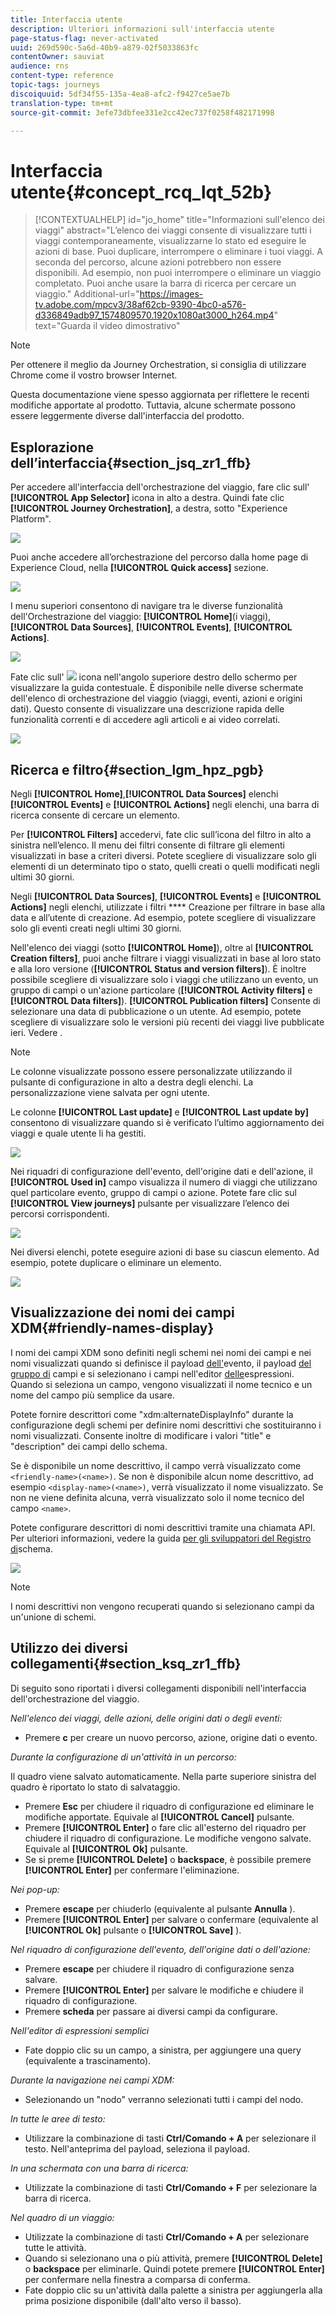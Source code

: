 ```yaml
---
title: Interfaccia utente
description: Ulteriori informazioni sull'interfaccia utente
page-status-flag: never-activated
uuid: 269d590c-5a6d-40b9-a879-02f5033863fc
contentOwner: sauviat
audience: rns
content-type: reference
topic-tags: journeys
discoiquuid: 5df34f55-135a-4ea8-afc2-f9427ce5ae7b
translation-type: tm+mt
source-git-commit: 3efe73dbfee331e2cc42ec737f0258f482171998

---
```



# Interfaccia utente{#concept_rcq_lqt_52b}


>[!CONTEXTUALHELP]
>id=&quot;jo_home&quot;
>title=&quot;Informazioni sull&#39;elenco dei viaggi&quot;
>abstract=&quot;L’elenco dei viaggi consente di visualizzare tutti i viaggi contemporaneamente, visualizzarne lo stato ed eseguire le azioni di base. Puoi duplicare, interrompere o eliminare i tuoi viaggi. A seconda del percorso, alcune azioni potrebbero non essere disponibili. Ad esempio, non puoi interrompere o eliminare un viaggio completato. Puoi anche usare la barra di ricerca per cercare un viaggio.&quot;
>Additional-url=&quot;https://images-tv.adobe.com/mpcv3/38af62cb-9390-4bc0-a576-d336849adb97_1574809570.1920x1080at3000_h264.mp4&quot; text=&quot;Guarda il video dimostrativo&quot;

>[!NOTE]
>
>Per ottenere il meglio da Journey Orchestration, si consiglia di utilizzare Chrome come il vostro browser Internet.
>
>Questa documentazione viene spesso aggiornata per riflettere le recenti modifiche apportate al prodotto. Tuttavia, alcune schermate possono essere leggermente diverse dall&#39;interfaccia del prodotto.

## Esplorazione dell’interfaccia{#section_jsq_zr1_ffb}

Per accedere all&#39;interfaccia dell&#39;orchestrazione del viaggio, fare clic sull&#39; **[!UICONTROL App Selector]** icona in alto a destra. Quindi fate clic **[!UICONTROL Journey Orchestration]**, a destra, sotto &quot;Experience Platform&quot;.

![](../assets/journey1.png)

Puoi anche accedere all’orchestrazione del percorso dalla home page di Experience Cloud, nella **[!UICONTROL Quick access]** sezione.

![](../assets/journey1bis.png)

I menu superiori consentono di navigare tra le diverse funzionalità dell&#39;Orchestrazione del viaggio: **[!UICONTROL Home]**(i viaggi),**[!UICONTROL Data Sources]**, **[!UICONTROL Events]**, **[!UICONTROL Actions]**.

![](../assets/journey2.png)

Fate clic sull&#39; ![](../assets/icon-context.png) icona nell&#39;angolo superiore destro dello schermo per visualizzare la guida contestuale. È disponibile nelle diverse schermate dell&#39;elenco di orchestrazione del viaggio (viaggi, eventi, azioni e origini dati). Questo consente di visualizzare una descrizione rapida delle funzionalità correnti e di accedere agli articoli e ai video correlati.

![](../assets/journey2bis.png)

## Ricerca e filtro{#section_lgm_hpz_pgb}

Negli **[!UICONTROL Home]**,**[!UICONTROL Data Sources]** elenchi **[!UICONTROL Events]** e **[!UICONTROL Actions]** negli elenchi, una barra di ricerca consente di cercare un elemento.

Per **[!UICONTROL Filters]** accedervi, fate clic sull’icona del filtro in alto a sinistra nell’elenco. Il menu dei filtri consente di filtrare gli elementi visualizzati in base a criteri diversi. Potete scegliere di visualizzare solo gli elementi di un determinato tipo o stato, quelli creati o quelli modificati negli ultimi 30 giorni.

Negli **[!UICONTROL Data Sources]**, **[!UICONTROL Events]** e **[!UICONTROL Actions]** negli elenchi, utilizzate i filtri **** Creazione per filtrare in base alla data e all’utente di creazione. Ad esempio, potete scegliere di visualizzare solo gli eventi creati negli ultimi 30 giorni.

Nell&#39;elenco dei viaggi (sotto **[!UICONTROL Home]**), oltre al **[!UICONTROL Creation filters]**, puoi anche filtrare i viaggi visualizzati in base al loro stato e alla loro versione (**[!UICONTROL Status and version filters]**). È inoltre possibile scegliere di visualizzare solo i viaggi che utilizzano un evento, un gruppo di campi o un&#39;azione particolare (**[!UICONTROL Activity filters]** e **[!UICONTROL Data filters]**). **[!UICONTROL Publication filters]** Consente di selezionare una data di pubblicazione o un utente. Ad esempio, potete scegliere di visualizzare solo le versioni più recenti dei viaggi live pubblicate ieri. Vedere [](../building-journeys/using-the-journey-designer.md).

>[!NOTE]
>
>Le colonne visualizzate possono essere personalizzate utilizzando il pulsante di configurazione in alto a destra degli elenchi. La personalizzazione viene salvata per ogni utente.

Le colonne **[!UICONTROL Last update]** e **[!UICONTROL Last update by]** consentono di visualizzare quando si è verificato l’ultimo aggiornamento dei viaggi e quale utente li ha gestiti.

![](../assets/journey74.png)

Nei riquadri di configurazione dell&#39;evento, dell&#39;origine dati e dell&#39;azione, il **[!UICONTROL Used in]** campo visualizza il numero di viaggi che utilizzano quel particolare evento, gruppo di campi o azione. Potete fare clic sul **[!UICONTROL View journeys]** pulsante per visualizzare l’elenco dei percorsi corrispondenti.

![](../assets/journey3bis.png)

Nei diversi elenchi, potete eseguire azioni di base su ciascun elemento. Ad esempio, potete duplicare o eliminare un elemento.

![](../assets/journey4.png)

## Visualizzazione dei nomi dei campi XDM{#friendly-names-display}

I nomi dei campi XDM sono definiti negli schemi nei nomi dei campi e nei nomi visualizzati quando si definisce il payload [dell&#39;](../event/defining-the-payload-fields.md)evento, il payload [del gruppo di](../datasource/field-groups.md) campi e si selezionano i campi nell&#39;editor [delle](../expression/expressionadvanced.md)espressioni.
Quando si seleziona un campo, vengono visualizzati il nome tecnico e un nome del campo più semplice da usare.

Potete fornire descrittori come &quot;xdm:alternateDisplayInfo&quot; durante la configurazione degli schemi per definire nomi descrittivi che sostituiranno i nomi visualizzati. Consente inoltre di modificare i valori &quot;title&quot; e &quot;description&quot; dei campi dello schema.

Se è disponibile un nome descrittivo, il campo verrà visualizzato come `<friendly-name>(<name>)`. Se non è disponibile alcun nome descrittivo, ad esempio `<display-name>(<name>)`, verrà visualizzato il nome visualizzato. Se non ne viene definita alcuna, verrà visualizzato solo il nome tecnico del campo `<name>`.

Potete configurare descrittori di nomi descrittivi tramite una chiamata API. Per ulteriori informazioni, vedere la guida [per gli sviluppatori del Registro di](https://www.adobe.io/apis/experienceplatform/home/xdm/xdmservices.html#!api-specification/markdown/narrative/technical_overview/schema_registry/schema_registry_developer_guide.md)schema.

![](../assets/xdm-from-descriptors.png)

>[!NOTE]
>
>I nomi descrittivi non vengono recuperati quando si selezionano campi da un&#39;unione di schemi.

## Utilizzo dei diversi collegamenti{#section_ksq_zr1_ffb}

Di seguito sono riportati i diversi collegamenti disponibili nell&#39;interfaccia dell&#39;orchestrazione del viaggio.

_Nell&#39;elenco dei viaggi, delle azioni, delle origini dati o degli eventi:_

* Premere **c** per creare un nuovo percorso, azione, origine dati o evento.

_Durante la configurazione di un&#39;attività in un percorso:_

Il quadro viene salvato automaticamente. Nella parte superiore sinistra del quadro è riportato lo stato di salvataggio.

* Premere **Esc** per chiudere il riquadro di configurazione ed eliminare le modifiche apportate. Equivale al **[!UICONTROL Cancel]** pulsante.
* Premere **[!UICONTROL Enter]** o fare clic all&#39;esterno del riquadro per chiudere il riquadro di configurazione. Le modifiche vengono salvate. Equivale al **[!UICONTROL Ok]** pulsante.
* Se si preme **[!UICONTROL Delete]** o **backspace**, è possibile premere **[!UICONTROL Enter]** per confermare l&#39;eliminazione.

_Nei pop-up:_

* Premere **escape** per chiuderlo (equivalente al pulsante **Annulla** ).
* Premere **[!UICONTROL Enter]** per salvare o confermare (equivalente al **[!UICONTROL Ok]** pulsante o **[!UICONTROL Save]** ).

_Nel riquadro di configurazione dell&#39;evento, dell&#39;origine dati o dell&#39;azione:_

* Premere **escape** per chiudere il riquadro di configurazione senza salvare.
* Premere **[!UICONTROL Enter]** per salvare le modifiche e chiudere il riquadro di configurazione.
* Premere **scheda** per passare ai diversi campi da configurare.

_Nell&#39;editor di espressioni semplici_

* Fate doppio clic su un campo, a sinistra, per aggiungere una query (equivalente a trascinamento).

_Durante la navigazione nei campi XDM:_

* Selezionando un &quot;nodo&quot; verranno selezionati tutti i campi del nodo.

_In tutte le aree di testo:_

* Utilizzare la combinazione di tasti **Ctrl/Comando + A** per selezionare il testo. Nell&#39;anteprima del payload, seleziona il payload.

_In una schermata con una barra di ricerca:_

* Utilizzate la combinazione di tasti **Ctrl/Comando + F** per selezionare la barra di ricerca.

_Nel quadro di un viaggio:_

* Utilizzate la combinazione di tasti **Ctrl/Comando + A** per selezionare tutte le attività.
* Quando si selezionano una o più attività, premere **[!UICONTROL Delete]** o **backspace** per eliminarle. Quindi potete premere **[!UICONTROL Enter]** per confermare nella finestra a comparsa di conferma.
* Fate doppio clic su un&#39;attività dalla palette a sinistra per aggiungerla alla prima posizione disponibile (dall&#39;alto verso il basso).
